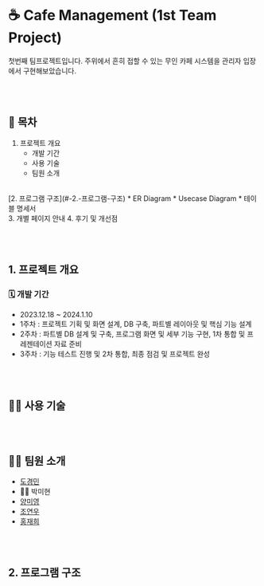 # ☕ Cafe Management (1st Team Project)

첫번째 팀프로젝트입니다.
주위에서 흔히 접할 수 있는 무인 카페 시스템을 관리자 입장에서 구현해보았습니다.

<br /><br />

## 🔖 목차
1. 프로젝트 개요
   * 개발 기간
   * 사용 기술
   * 팀원 소개
<br/>
[2. 프로그램 구조](#-2.-프로그램-구조)
   * ER Diagram
   * Usecase Diagram
   * 테이블 명세서
<br/>
3. 개별 페이지 안내
4. 후기 및 개선점
   
<br><br>

## 1. 프로젝트 개요
### 🗓 개발 기간
* 2023.12.18 ~ 2024.1.10
* 1주차 : 프로젝트 기획 및 화면 설계, DB 구축, 파트별 레이아웃 및 핵심 기능 설계
* 2주차 : 파트별 DB 설계 및 구축, 프로그램 화면 및 세부 기능 구현, 1차 통합 및 프레젠테이션 자료 준비
* 3주차 : 기능 테스트 진행 및 2차 통합, 최종 점검 및 프로젝트 완성

<br><br>

## 👩‍💻 사용 기술

<br><br>
## 👩‍💻 팀원 소개
* [도경민](https://github.com/mindyhere)
* 🙋‍♀️ 박미현
* [양미영](https://github.com/didaldud)
* [조연우](https://github.com/yunuyununu)
* [홍재희](https://github.com/jh91019)

<br><br>

## 2. 프로그램 구조




